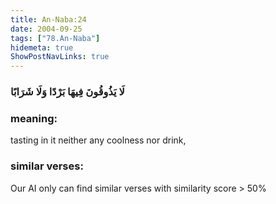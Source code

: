 ```yaml
---
title: An-Naba:24
date: 2004-09-25
tags: ["78.An-Naba"]
hidemeta: true 
ShowPostNavLinks: true 
---
```

### لَا يَذُوقُونَ فِيهَا بَرْدًا وَلَا شَرَابًا
### meaning: 
tasting in it neither any coolness nor drink,
### similar verses: 

Our AI only can find similar verses with similarity score > 50% 




